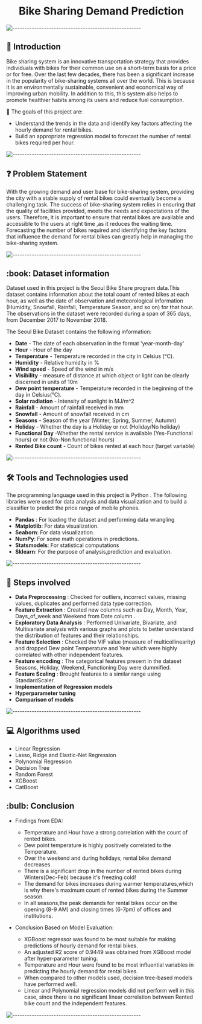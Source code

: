 <h1 align="center"> Bike Sharing Demand Prediction
 </h1>




<p> </p>

![-----------------------------------------------------](https://raw.githubusercontent.com/andreasbm/readme/master/assets/lines/rainbow.png)

<h2> 📄 Introduction</h2>

Bike sharing system is an innovative transportation strategy that provides individuals with bikes for their common use on a short-term basis for a price or for free.
Over the last few decades, there has been a significant increase in the popularity of bike-sharing systems all over the world. This is because it is an environmentally sustainable, convenient and economical way of improving urban mobility.  In addition to this, this system also helps to promote healthier habits among its users and reduce fuel consumption.

🎯 The goals of this project are:
   *  Understand the trends in the data  and identify key factors affecting the hourly demand for rental bikes.
   *  Build an appropriate regression model to forecast the number of rental bikes required per hour.

![-----------------------------------------------------](https://raw.githubusercontent.com/andreasbm/readme/master/assets/lines/rainbow.png)


<h2> ❓ Problem Statement</h2>

With the growing demand and user base for bike-sharing system, providing the city with a stable supply of rental bikes could eventually become a challenging task. The success of bike-sharing system relies in ensuring that the quality of facilities provided, meets the needs and expectations of the users. Therefore, it is important to ensure that rental bikes are available and accessible to the users at right time ,as it reduces the waiting time. Forecasting the number of bikes required and identifying the key factors that influence the demand for rental bikes can greatly help in managing the bike-sharing system.




![-----------------------------------------------------](https://raw.githubusercontent.com/andreasbm/readme/master/assets/lines/rainbow.png)


<h2> :book: Dataset information </h2>

 Dataset used in this project is the Seoul Bike Share program data.This dataset contains information about the total count of rented bikes at each hour, as well as the date of observation and meteorological information (Humidity, Snowfall, Rainfall, Temperature Season, and so on) for that hour. The observations in the dataset were recorded during a span of 365 days, from December 2017 to November 2018.

The Seoul Bike  Dataset contains the following information:

* **Date** - The date of each observation in the format 'year-month-day'
* **Hour** - Hour of the day
* **Temperature** - Temperature recorded in the city in Celsius (°C).
* **Humidity** - Relative humidity in %
* **Wind speed** - Speed of the wind in m/s
* **Visibility** - measure of distance at which object or light can be clearly discerned in units of 10m
* **Dew point temperature** - Temperature recorded in the beginning of the day in Celsius(°C).
* **Solar radiation** - Intensity of sunlight in MJ/m^2
* **Rainfall** - Amount of rainfall received in mm
* **Snowfall** - Amount of snowfall received in cm
* **Seasons** - Season of the year (Winter, Spring, Summer, Autumn)
* **Holiday** - Whether the day is a Holiday or not (Holiday/No holiday)
* **Functional Day** -Whether the rental service is available (Yes-Functional hours) or not (No-Non functional hours)
* **Rented Bike count** - Count of bikes rented at each hour (target variable)



![-----------------------------------------------------](https://raw.githubusercontent.com/andreasbm/readme/master/assets/lines/rainbow.png)

<h2>🛠️ Tools and Technologies used </h2>


The programming language used in this project is Python . The following libraries were used for data analysis and data visualization and to build a classifier to predict the price range of mobile phones.

* **Pandas** :  For loading the dataset and performing data wrangling
* **Matplotlib**: For  data visualization.
* **Seaborn**: For data visualization.
* **NumPy**: For some math operations in predictions.
* **Statsmodels**: For statistical computations
* **Sklearn**:  For the purpose of analysis,prediction and evaluation.

![-----------------------------------------------------](https://raw.githubusercontent.com/andreasbm/readme/master/assets/lines/rainbow.png)

<h2> 📑 Steps involved </h2>

* **Data Preprocessing** : Checked for outliers, incorrect values, missing values, duplicates and performed data type correction.
* **Feature Extraction** : Created new columns such as Day, Month, Year, Days_of_week  and Weekend from Date column .
* **Exploratory Data Analysis** : Performed Univariate, Bivariate, and Multivariate analysis with various graphs and plots to better understand the distribution of features and their relationships.
* **Feature Selection** : Checked the VIF value (measure of multicollinearity)  and dropped  Dew point Temperature and Year which were highly correlated with other independent features.
* **Feature encoding** : The categorical features present in the dataset Seasons, Holiday, Weekend, Functioning Day were dummified.
* **Feature Scaling** : Brought  features to a similar range using StandardScaler.
* **Implementation of Regression models** 
* **Hyperparameter tuning** 
* **Comparison of models**

![-----------------------------------------------------](https://raw.githubusercontent.com/andreasbm/readme/master/assets/lines/rainbow.png)


<h2>💻 Algorithms used</h2>

* Linear Regression
* Lasso, Ridge and Elastic-Net Regression
* Polynomial Regression
* Decision Tree
* Random Forest 
* XGBoost 
* CatBoost

<h2> :bulb: Conclusion</h2>

* Findings from EDA:

  * Temperature and Hour have a strong correlation with the count of rented bikes.
  * Dew point temperature is highly positively correlated to the Temperature.
  * Over the weekend and during holidays, rental bike demand decreases.
  * There is a significant drop in the number of rented bikes during Winters(Dec-Feb) because it's freezing cold!
  * The demand for bikes increases during warmer temperatures,which is why there's maximum count of rented bikes during the Summer season.
  * In all seasons,the peak demands for rental bikes occur on the opening (8-9 AM) and closing times (6-7pm) of offices and institutions.

* Conclusion Based on Model Evaluation:

  *  XGBoost regressor was found to be most suitable for making predictions of hourly demand for rental bikes.
  *  An adjusted R2 score of 0.9449 was obtained from XGBoost model after hyper-parameter tuning.
  *  Temperature and Hour  were found to be most influential variables in predicting the hourly demand for rental bikes.
  *  When compared to other models used, decision tree-based models have performed well.
  *  Linear and Polynomial regression models did not perform well in this case, since there is no significant linear correlation between Rented bike count and the  independent features.
 
![-----------------------------------------------------](https://raw.githubusercontent.com/andreasbm/readme/master/assets/lines/rainbow.png)

